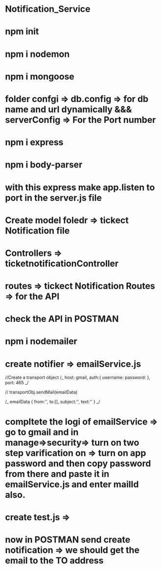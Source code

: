 # Notification_Service

# npm init

# npm i nodemon

# npm i mongoose

# folder confgi => db.config => for db name and url dynamically &&& serverConfig => For the Port number

# npm i express

# npm i body-parser

# with this express make app.listen to port in the server.js file

# Create model foledr => tickect Notification file

# Controllers => ticketnotificationController

# routes => tickect Notification Routes => for the API

# check the API in POSTMAN

# npm i nodemailer

# create notifier => emailService.js

//Create a transport object
/_
host: gmail,
auth:{
username:
password:
},
port: 465
_/

// transportObj.sendMail(emailData)

/_ emailData
{
from:'',
to:[],
subject:'',
text:''
}
_/

# compltete the logi of emailService => go to gmail and in manage=>security=> turn on two step varification on => turn on app password and then copy password from there and paste it in emailService.js and enter mailId also.

# create test.js =>

# now in POSTMAN send create notification => we should get the email to the TO address
